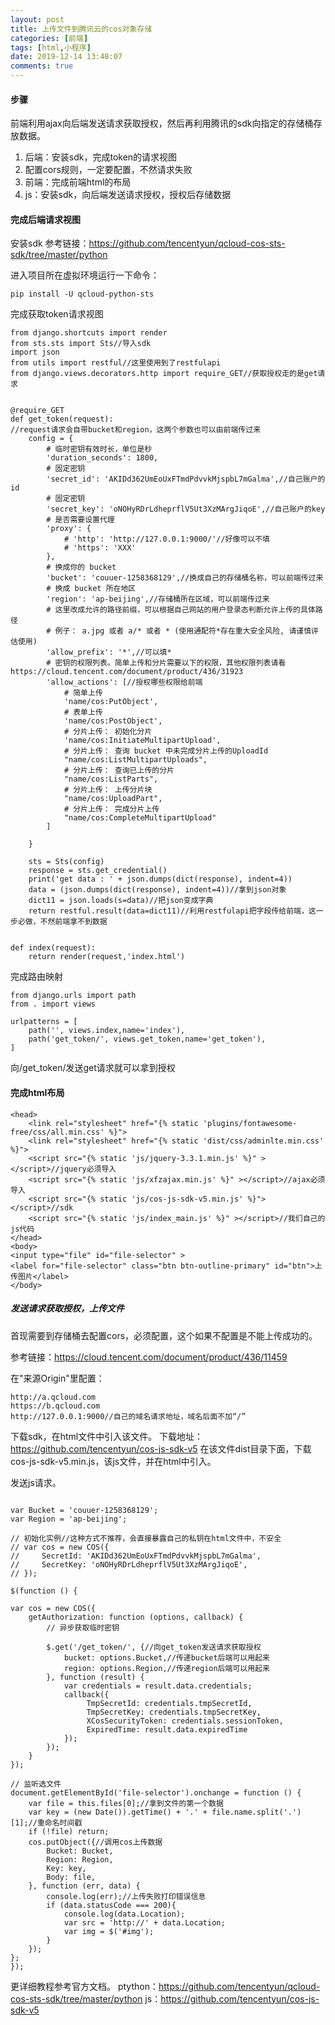 ```yaml
---
layout: post
title: 上传文件到腾讯云的cos对象存储
categories: [前端]
tags: [html,小程序]
date: 2019-12-14 13:48:07
comments: true
---
```



#### 步骤

前端利用ajax向后端发送请求获取授权，然后再利用腾讯的sdk向指定的存储桶存放数据。

1. 后端：安装sdk，完成token的请求视图
2. 配置cors规则，一定要配置，不然请求失败
2. 前端：完成前端html的布局
3. js：安装sdk，向后端发送请求授权，授权后存储数据


#### 完成后端请求视图

安装sdk
参考链接：https://github.com/tencentyun/qcloud-cos-sts-sdk/tree/master/python

进入项目所在虚拟环境运行一下命令：
```
pip install -U qcloud-python-sts
```

完成获取token请求视图

```
from django.shortcuts import render
from sts.sts import Sts//导入sdk
import json
from utils import restful//这里使用到了restfulapi
from django.views.decorators.http import require_GET//获取授权走的是get请求


@require_GET
def get_token(request):
//request请求会自带bucket和region，这两个参数也可以由前端传过来
    config = {
        # 临时密钥有效时长，单位是秒
        'duration_seconds': 1800,
        # 固定密钥
        'secret_id': 'AKIDd362UmEoUxFTmdPdvvkMjspbL7mGalma',//自己账户的id
        # 固定密钥
        'secret_key': 'oNOHyRDrLdheprflV5Ut3XzMArgJiqoE',//自己账户的key
        # 是否需要设置代理
        'proxy': {
            # 'http': 'http://127.0.0.1:9000/'//好像可以不填
            # 'https': 'XXX'
        },
        # 换成你的 bucket
        'bucket': 'couuer-1258368129',//换成自己的存储桶名称，可以前端传过来
        # 换成 bucket 所在地区
        'region': 'ap-beijing',//存储桶所在区域，可以前端传过来
        # 这里改成允许的路径前缀，可以根据自己网站的用户登录态判断允许上传的具体路径
        # 例子： a.jpg 或者 a/* 或者 * (使用通配符*存在重大安全风险, 请谨慎评估使用)
        'allow_prefix': '*',//可以填*
        # 密钥的权限列表。简单上传和分片需要以下的权限，其他权限列表请看 https://cloud.tencent.com/document/product/436/31923
        'allow_actions': [//授权哪些权限给前端
            # 简单上传
            'name/cos:PutObject',
            # 表单上传
            'name/cos:PostObject',
            # 分片上传： 初始化分片
            'name/cos:InitiateMultipartUpload',
            # 分片上传： 查询 bucket 中未完成分片上传的UploadId
            "name/cos:ListMultipartUploads",
            # 分片上传： 查询已上传的分片
            "name/cos:ListParts",
            # 分片上传： 上传分片块
            "name/cos:UploadPart",
            # 分片上传： 完成分片上传
            "name/cos:CompleteMultipartUpload"
        ]

    }

    sts = Sts(config)
    response = sts.get_credential()
    print('get data : ' + json.dumps(dict(response), indent=4))
    data = (json.dumps(dict(response), indent=4))//拿到json对象
    dict11 = json.loads(s=data)//把json变成字典
    return restful.result(data=dict11)//利用restfulapi把字段传给前端，这一步必做，不然前端拿不到数据


def index(request):
    return render(request,'index.html')
```

完成路由映射

```
from django.urls import path
from . import views

urlpatterns = [
    path('', views.index,name='index'),
    path('get_token/', views.get_token,name='get_token'),
]
```

向/get_token/发送get请求就可以拿到授权


#### 完成html布局


```
<head>
    <link rel="stylesheet" href="{% static 'plugins/fontawesome-free/css/all.min.css' %}">
    <link rel="stylesheet" href="{% static 'dist/css/adminlte.min.css' %}">
    <script src="{% static 'js/jquery-3.3.1.min.js' %}" ></script>//jquery必须导入
    <script src="{% static 'js/xfzajax.min.js' %}" ></script>//ajax必须导入
    <script src="{% static 'js/cos-js-sdk-v5.min.js' %}"></script>//sdk
    <script src="{% static 'js/index_main.js' %}" ></script>//我们自己的js代码
</head>
<body>
<input type="file" id="file-selector" >
<label for="file-selector" class="btn btn-outline-primary" id="btn">上传图片</label>
</body>
```

##### 发送请求获取授权，上传文件

首现需要到存储桶去配置cors，必须配置，这个如果不配置是不能上传成功的。

参考链接：https://cloud.tencent.com/document/product/436/11459

在"来源Origin"里配置：

```
http://a.qcloud.com
https://b.qcloud.com
http://127.0.0.1:9000//自己的域名请求地址，域名后面不加“/”
```

下载sdk，在html文件中引入该文件。
下载地址：https://github.com/tencentyun/cos-js-sdk-v5
在该文件dist目录下面，下载cos-js-sdk-v5.min.js，该js文件，并在html中引入。


发送js请求。


```

var Bucket = 'couuer-1258368129';
var Region = 'ap-beijing';

// 初始化实例//这种方式不推荐，会直接暴露自己的私钥在html文件中，不安全
// var cos = new COS({
//     SecretId: 'AKIDd362UmEoUxFTmdPdvvkMjspbL7mGalma',
//     SecretKey: 'oNOHyRDrLdheprflV5Ut3XzMArgJiqoE',
// });

$(function () {

var cos = new COS({
    getAuthorization: function (options, callback) {
        // 异步获取临时密钥

        $.get('/get_token/', {//向get_token发送请求获取授权
            bucket: options.Bucket,//传递bucket后端可以用起来
            region: options.Region,//传递region后端可以用起来
        }, function (result) {
            var credentials = result.data.credentials;
            callback({
                 TmpSecretId: credentials.tmpSecretId,
                 TmpSecretKey: credentials.tmpSecretKey,
                 XCosSecurityToken: credentials.sessionToken,
                 ExpiredTime: result.data.expiredTime
            });
        });
    }
});

// 监听选文件
document.getElementById('file-selector').onchange = function () {
    var file = this.files[0];//拿到文件的第一个数据
    var key = (new Date()).getTime() + '.' + file.name.split('.')[1];//重命名时间戳
    if (!file) return;
    cos.putObject({//调用cos上传数据
        Bucket: Bucket,
        Region: Region,
        Key: key,
        Body: file,
    }, function (err, data) {
        console.log(err);//上传失败打印错误信息
        if (data.statusCode === 200){
            console.log(data.Location);
            var src = 'http://' + data.Location;
            var img = $('#img');
        }
    });
};
});

```


更详细教程参考官方文档。
ptython：https://github.com/tencentyun/qcloud-cos-sts-sdk/tree/master/python
js：https://github.com/tencentyun/cos-js-sdk-v5



